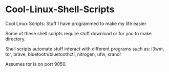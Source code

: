 # Cool-Linux-Shell-Scripts
Cool Linux Scripts: Stuff I have programmed to make my life easier

Some of these shell scripts require stuff download or for you to make directory.

Shell scripts automate stuff interact with different programs such as:
i3wm, tor, brave, bluetooth/bluetoothctl, nitrogen, ufw, xrandr

Assumes tor is on port 9050.
